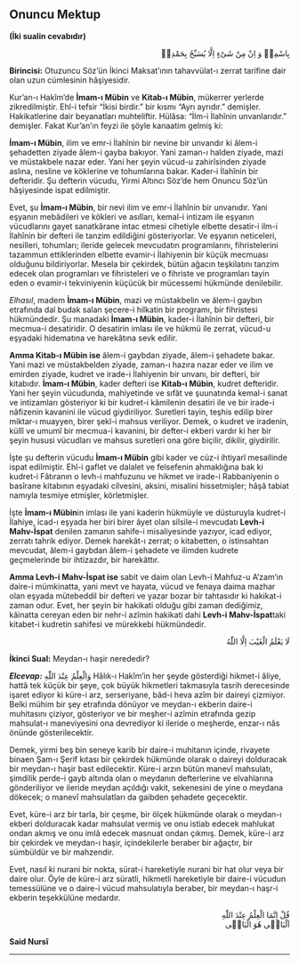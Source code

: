 ## Onuncu Mektup
**(İki sualin cevabıdır)**

<p class="arabic" dir="rtl">بِاسْمِهٖ وَ اِنْ مِنْ شَىْءٍ اِلَّا يُسَبِّحُ بِحَمْدِهٖ</p>

**Birincisi:** Otuzuncu Söz’ün İkinci Maksat’ının tahavvülat-ı zerrat tarifine dair olan uzun cümlesinin hâşiyesidir.

Kur’an-ı Hakîm’de **İmam-ı Mübin** ve **Kitab-ı Mübin**, mükerrer yerlerde zikredilmiştir. Ehl-i tefsir “İkisi birdir.” bir kısmı “Ayrı ayrıdır.” demişler. Hakikatlerine dair beyanatları muhteliftir. Hülâsa: “İlm-i İlahînin unvanlarıdır.” demişler. Fakat Kur’an’ın feyzi ile şöyle kanaatim gelmiş ki:

**İmam-ı Mübin**, ilim ve emr-i İlahînin bir nevine bir unvandır ki âlem-i şehadetten ziyade âlem-i gayba bakıyor. Yani zaman-ı halden ziyade, mazi ve müstakbele nazar eder. Yani her şeyin vücud-u zahirîsinden ziyade aslına, nesline ve köklerine ve tohumlarına bakar. Kader-i İlahînin bir defteridir. Şu defterin vücudu, Yirmi Altıncı Söz’de hem Onuncu Söz’ün hâşiyesinde ispat edilmiştir.

Evet, şu **İmam-ı Mübin**, bir nevi ilim ve emr-i İlahînin bir unvanıdır. Yani eşyanın mebâdileri ve kökleri ve asılları, kemal-i intizam ile eşyanın vücudlarını gayet sanatkârane intac etmesi cihetiyle elbette desatir-i ilm-i İlahînin bir defteri ile tanzim edildiğini gösteriyorlar. Ve eşyanın neticeleri, nesilleri, tohumları; ileride gelecek mevcudatın programlarını, fihristelerini tazammun ettiklerinden elbette evamir-i İlahiyenin bir küçük mecmuası olduğunu bildiriyorlar. Mesela bir çekirdek, bütün ağacın teşkilatını tanzim edecek olan programları ve fihristeleri ve o fihriste ve programları tayin eden o evamir-i tekviniyenin küçücük bir mücessemi hükmünde denilebilir.

*Elhasıl*, madem **İmam-ı Mübin**, mazi ve müstakbelin ve âlem-i gaybın etrafında dal budak salan şecere-i hilkatin bir programı, bir fihristesi hükmündedir. Şu manadaki **İmam-ı Mübin**, kader-i İlahînin bir defteri, bir mecmua-i desatiridir. O desatirin imlası ile ve hükmü ile zerrat, vücud-u eşyadaki hidematına ve harekâtına sevk edilir.

**Amma Kitab-ı Mübin ise** âlem-i gaybdan ziyade, âlem-i şehadete bakar. Yani mazi ve müstakbelden ziyade, zaman-ı hazıra nazar eder ve ilim ve emirden ziyade, kudret ve irade-i İlahiyenin bir unvanı, bir defteri, bir kitabıdır. **İmam-ı Mübin**, kader defteri ise **Kitab-ı Mübin**, kudret defteridir. Yani her şeyin vücudunda, mahiyetinde ve sıfât ve şuunatında kemal-i sanat ve intizamları gösteriyor ki bir kudret-i kâmilenin desatiri ile ve bir irade-i nâfizenin kavanini ile vücud giydiriliyor. Suretleri tayin, teşhis edilip birer miktar-ı muayyen, birer şekl-i mahsus veriliyor. Demek, o kudret ve iradenin, küllî ve umumî bir mecmua-i kavanini, bir defter-i ekberi vardır ki her bir şeyin hususi vücudları ve mahsus suretleri ona göre biçilir, dikilir, giydirilir.

İşte şu defterin vücudu **İmam-ı Mübin** gibi kader ve cüz-i ihtiyarî mesailinde ispat edilmiştir. Ehl-i gaflet ve dalalet ve felsefenin ahmaklığına bak ki kudret-i Fâtıranın o levh-i mahfuzunu ve hikmet ve irade-i Rabbaniyenin o basîrane kitabının eşyadaki cilvesini, aksini, misalini hissetmişler; hâşâ tabiat namıyla tesmiye etmişler, körletmişler.

İşte **İmam-ı Mübin**in imlası ile yani kaderin hükmüyle ve düsturuyla kudret-i İlahiye, icad-ı eşyada her biri birer âyet olan silsile-i mevcudatı **Levh-i Mahv-İspat** denilen zamanın sahife-i misaliyesinde yazıyor, icad ediyor, zerratı tahrik ediyor. Demek harekât-ı zerrat; o kitabetten, o istinsahtan mevcudat, âlem-i gaybdan âlem-i şehadete ve ilimden kudrete geçmelerinde bir ihtizazdır, bir harekâttır.

**Amma Levh-i Mahv-İspat ise** sabit ve daim olan Levh-i Mahfuz-u A’zam’ın daire-i mümkinatta, yani mevt ve hayata, vücud ve fenaya daima mazhar olan eşyada mütebeddil bir defteri ve yazar bozar bir tahtasıdır ki hakikat-i zaman odur. Evet, her şeyin bir hakikati olduğu gibi zaman dediğimiz, kâinatta cereyan eden bir nehr-i azîmin hakikati dahi **Levh-i Mahv-İspat**taki kitabet-i kudretin sahifesi ve mürekkebi hükmündedir.

<p class="arabic" dir="rtl">لَا يَعْلَمُ الْغَيْبَ اِلَّا اللّٰهُ</p>

**İkinci Sual:** Meydan-ı haşir nerededir?

***Elcevap:*** <span class="arabic" dir="rtl">وَالْعِلْمُ عِنْدَ اللّٰهِ</span> Hâlık-ı Hakîm’in her şeyde gösterdiği hikmet-i âliye, hattâ tek küçük bir şeye, çok büyük hikmetleri takmasıyla tasrih derecesinde işaret ediyor ki küre-i arz, serseriyane, bâd-i heva azîm bir daireyi çizmiyor. Belki mühim bir şey etrafında dönüyor ve meydan-ı ekberin daire-i muhitasını çiziyor, gösteriyor ve bir meşher-i azîmin etrafında gezip mahsulat-ı maneviyesini ona devrediyor ki ileride o meşherde, enzar-ı nâs önünde gösterilecektir.

Demek, yirmi beş bin seneye karib bir daire-i muhitanın içinde, rivayete binaen Şam-ı Şerif kıtası bir çekirdek hükmünde olarak o daireyi dolduracak bir meydan-ı haşir bast edilecektir. Küre-i arzın bütün manevî mahsulatı, şimdilik perde-i gayb altında olan o meydanın defterlerine ve elvahlarına gönderiliyor ve ileride meydan açıldığı vakit, sekenesini de yine o meydana dökecek; o manevî mahsulatları da gaibden şehadete geçecektir.

Evet, küre-i arz bir tarla, bir çeşme, bir ölçek hükmünde olarak o meydan-ı ekberi dolduracak kadar mahsulat vermiş ve onu istiab edecek mahlukat ondan akmış ve onu imlâ edecek masnuat ondan çıkmış. Demek, küre-i arz bir çekirdek ve meydan-ı haşir, içindekilerle beraber bir ağaçtır, bir sümbüldür ve bir mahzendir.

Evet, nasıl ki nurani bir nokta, sürat-i hareketiyle nurani bir hat olur veya bir daire olur. Öyle de küre-i arz süratli, hikmetli hareketiyle bir daire-i vücudun temessülüne ve o daire-i vücud mahsulatıyla beraber, bir meydan-ı haşr-i ekberin teşekkülüne medardır.

<p class="arabic" dir="rtl">قُلْ اِنَّمَا الْعِلْمُ عِنْدَ اللّٰهِ<br/>اَلْبَاقٖى هُوَ الْبَاقٖى</p>

**Said Nursî**

***

